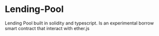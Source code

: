 # Lending-Pool
Lending Pool built in solidity and typescript. Is an experimental borrow smart contract that interact with ether.js

